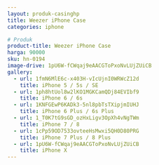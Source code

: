 ```yaml
---
layout: produk-casinghp
title: Weezer iPhone Case
categories: iphone

# Produk
product-title: Weezer iPhone Case
harga: 90000
sku: hn-0194
image-drive: 1pU6W-fCWqaj9eAACGToPxoNvLUjZUiCB
gallery:
  - url: 1fmN6MlE6c-x403H-vIcUjnI0WRWcZ12d
    title: iPhone 5 / 5s / SE
  - url: 1ph8htUol8w2lKO1MGKCamQDj84EVIbf9
    title: iPhone 6 / 6s
  - url: 1KNFGEwP6KADk3-5nl8pbTsTXipjmIUHJ
    title: iPhone 6 Plus / 6s Plus
  - url: 1_T0K7tG9sGD_ozHxLigv3OpXh4vNgTWm
    title: iPhone 7 / 8
  - url: 1cPp59OD7533ovteeHsMwxi5QH0D80PRG
    title: iPhone 7 Plus / 8 Plus
  - url: 1pU6W-fCWqaj9eAACGToPxoNvLUjZUiCB
    title: iPhone X
---
```

